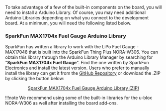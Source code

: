 To take advantage of a few of the built-in components on the board, you will need to install a Arduino Library. Of course, you may need additional Arduino Libraries depending on what you connect to the development board. At a minimum, you will need the following listed below.



### SparkFun MAX1704x Fuel Gauge Arduino Library

SparkFun has written a library to work with the LiPo Fuel Gauge - MAX17048 that is built into the SparkFun Thing Plus NORA-W306. You can obtain this library through the Arduino Library Manager by searching for "**SparkFun MAX1704x Fuel Gauge**". Find the one written by SparkFun Electronics and install the latest version. Users who prefer to manually install the library can get it from the  [GitHub Repository](https://github.com/sparkfun/SparkFun_MAX1704x_Fuel_Gauge_Arduino_Library) or download the .ZIP by clicking the button below:

<div style="text-align: center"><a href="https://github.com/sparkfun/SparkFun_MAX1704x_Fuel_Gauge_Arduino_Library/archive/refs/heads/main.zip" class="md-button">SparkFun MAX1704x Fuel Gauge Arduino Library (ZIP)</a></div>


!!!note
    We recommend using some of the built-in libraries for the u-blox NORA-W306 as well after installing the board add-ons.
